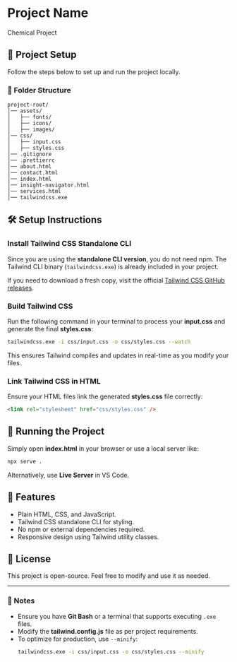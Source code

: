 # Project Name

Chemical Project

## 🚀 Project Setup

Follow the steps below to set up and run the project locally.

### 📂 Folder Structure

```
project-root/
│── assets/
│   ├── fonts/
│   ├── icons/
│   ├── images/
│── css/
│   ├── input.css
│   ├── styles.css
│── .gitignore
│── .prettierrc
│── about.html
│── contact.html
│── index.html
│── insight-navigator.html
│── services.html
│── tailwindcss.exe
```

## 🛠️ Setup Instructions

### Install Tailwind CSS Standalone CLI

Since you are using the **standalone CLI version**, you do not need npm. The Tailwind CLI binary (`tailwindcss.exe`) is already included in your project.

If you need to download a fresh copy, visit the official [Tailwind CSS GitHub releases](https://github.com/tailwindlabs/tailwindcss/releases).

### Build Tailwind CSS

Run the following command in your terminal to process your **input.css** and generate the final **styles.css**:

```sh
tailwindcss.exe -i css/input.css -o css/styles.css --watch
```

This ensures Tailwind compiles and updates in real-time as you modify your files.

### Link Tailwind CSS in HTML

Ensure your HTML files link the generated **styles.css** file correctly:

```html
<link rel="stylesheet" href="css/styles.css" />
```

## 🚀 Running the Project

Simply open **index.html** in your browser or use a local server like:

```sh
npx serve .
```

Alternatively, use **Live Server** in VS Code.

## 📌 Features

- Plain HTML, CSS, and JavaScript.
- Tailwind CSS standalone CLI for styling.
- No npm or external dependencies required.
- Responsive design using Tailwind utility classes.

## 📜 License

This project is open-source. Feel free to modify and use it as needed.

---

### 📢 Notes

- Ensure you have **Git Bash** or a terminal that supports executing `.exe` files.
- Modify the **tailwind.config.js** file as per project requirements.
- To optimize for production, use `--minify`:
  ```sh
  tailwindcss.exe -i css/input.css -o css/styles.css --minify
  ```
